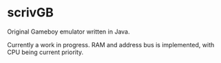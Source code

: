 # scrivGB
Original Gameboy emulator written in Java.

Currently a work in progress. RAM and address bus is implemented, with CPU being current priority.
